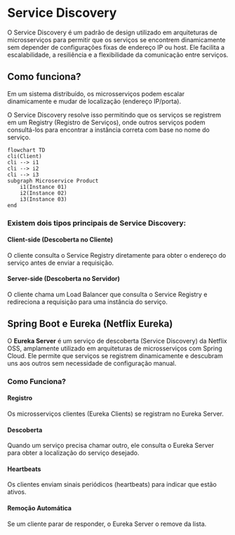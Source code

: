 # Service Discovery

O Service Discovery é um padrão de design utilizado em arquiteturas de microsserviços para permitir que os serviços se encontrem dinamicamente sem depender de configurações fixas de endereço IP ou host. Ele facilita a escalabilidade, a resiliência e a flexibilidade da comunicação entre serviços.

## Como funciona?

Em um sistema distribuído, os microsserviços podem escalar dinamicamente e mudar de localização (endereço IP/porta).

O Service Discovery resolve isso permitindo que os serviços se registrem em um Registry (Registro de Serviços), onde outros serviços podem consultá-los para encontrar a instância correta com base no nome do serviço.

```mermaid
flowchart TD
cli(Client)
cli --> i1 
cli --> i2
cli --> i3
subgraph Microservice Product
    i1(Instance 01)
    i2(Instance 02)
    i3(Instance 03)
end
```

### Existem dois tipos principais de Service Discovery:

#### Client-side (Descoberta no Cliente)

O cliente consulta o Service Registry diretamente para obter o endereço do serviço antes de enviar a requisição.

#### Server-side (Descoberta no Servidor)

O cliente chama um Load Balancer que consulta o Service Registry e redireciona a requisição para uma instância do serviço.

## Spring Boot e Eureka (Netflix Eureka)

O **Eureka Server** é um serviço de descoberta (Service Discovery) da Netflix OSS, amplamente utilizado em arquiteturas de microsserviços com Spring Cloud. 
Ele permite que serviços se registrem dinamicamente e descubram uns aos outros sem necessidade de configuração manual.

### Como Funciona?
#### Registro
Os microsserviços clientes (Eureka Clients) se registram no Eureka Server.

#### Descoberta
Quando um serviço precisa chamar outro, ele consulta o Eureka Server para obter a localização do serviço desejado.

#### Heartbeats
Os clientes enviam sinais periódicos (heartbeats) para indicar que estão ativos.

#### Remoção Automática
Se um cliente parar de responder, o Eureka Server o remove da lista.




